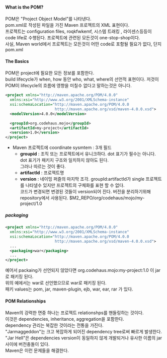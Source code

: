 #### What is the POM?
POM은 "Project Object Model"를 나타낸다.  
pom.xml로 작성된 파일을 가진 Maven 프로젝트의 XML 표현이다.  
프로젝트는 configuration files, roqkfwkemf, 시스템 트래킹 , 라이센스등등이  
code life로 수행된다.
프로젝트에 관련된 모든것이 one-stop-shop이다.  
사실, Maven world에서 프로젝트는 모든것이 어떤 code로 포함될 필요가 없다, 단지 pom.xml

#### The Basics
POM은 project에 필요한 모든 정보를 포함한다.  
build lifecycle가 when, how 동안 who, what, where의 선언적 표현이다.
저것이 POM이 lifecycle의 흐름에 영향을 미칠수 없다고 말하는것은 아니다.  

```xml
<project xmlns="http://maven.apache.org/POM/4.0.0"
  xmlns:xsi="http://www.w3.org/2001/XMLSchema-instance"
  xsi:schemaLocation="http://maven.apache.org/POM/4.0.0
                      http://maven.apache.org/xsd/maven-4.0.0.xsd">
  <modelVersion>4.0.0</modelVersion>
 
  <groupId>org.codehaus.mojo</groupId>
  <artifactId>my-project</artifactId>
  <version>1.0</version>
</project>
```
* Maven 프로젝트에 coordinate sysmtem : 3개 필드
  + __groupid__ : 조직 또는 프로젝트에서 유니크하다. dot 표기가 필수는 아니다. dot 표기가 패키지 구조와 일치하지 않아도 된다.  
              그러나 따르는 것이 좋다.
  + __artifactId__ : 프로젝트명 
  + __version__ : 네이밍 퍼즐의 마지막 조각. groupId:artifactId가 single 프로젝트를 나타낼수 있지만 프로젝트의 구체화를 표현 할 수 없다.  
              코드가 변경되면 변경된 것들이 version되어 진다. 버전을 분리하기위해 repository에서 사용된다. $M2_REPO/org/codehaus/mojo/my-project/1.0
              
##### packaging
```xml
<project xmlns="http://maven.apache.org/POM/4.0.0"
  xmlns:xsi="http://www.w3.org/2001/XMLSchema-instance"
  xsi:schemaLocation="http://maven.apache.org/POM/4.0.0
                      http://maven.apache.org/xsd/maven-4.0.0.xsd">
  ...
  <packaging>war</packaging>
  ...
</project>
```
예어서 packaing가 선언되지 않았다면 org.codehaus.mojo:my-project:1.0 이 jar로 패키징 된다.  
위의 예에서는 war로 선언했으므로 war로 패키징 된다.  
패키 values는 pom, jar, maven-plugin, ejb, war, ear, rar 가 있다.

#### POM Relationships
Maven의 강력한 면중 하나는 프로젝트 relationshps를 핸들링하는 것이다.  
이것은 dependencies, inheritance, aggregation을 포함한다.  
dependency 관리는 복잡한 것이라는 전통을 가진다.  
"Jarmaggeddon"는 크고 복잡하게 되어진 dependency tree로써 빠르게 발생한다.  
"Jar Hell"은 dependencies version이 동일하지 않게 개발되거나 유사한 이름의 jar 사이에 버전충돌이 있다.  
Maven은 이런 문제들을 해결한다.





